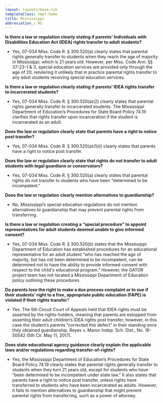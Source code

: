 ```yaml
---
layout: layouts/base.njk
templateClass: tmpl-home
title: Mississippi
abbreviation_: MS
---
```


**Is there a law or regulation clearly stating if parents’ Individuals with Disabilities Education Act (IDEA) rights transfer to adult students?**

- Yes, 07-034 Miss. Code R. § 300.520(a) clearly states that parental rights generally transfer to students when they reach the age of majority in Mississippi, which is 21 years old. However, per Miss. Code Ann. §§ 37-23-1 & 3, special education services are provided only through the age of 20, rendering it unlikely that in practice parental rights transfer to any adult students receiving special education services.

**Is there a law or regulation clearly stating if parents’ IDEA rights transfer to incarcerated students?**

- Yes, 07-034 Miss. Code R. § 300.520(a)(2) clearly states that parental rights generally transfer to incarcerated students. The Mississippi Department of Education’s Procedures for State Board Policy 74.19 clarifies that rights transfer upon incarceration if the student is incarcerated as an adult.

**Does the law or regulation clearly state that parents have a right to notice post transfer?**

- Yes, 07-034 Miss. Code R. § 300.520(a)(1)(i) clearly states that parents have a right to notice post transfer.

**Does the law or regulation clearly state that rights do not transfer to adult students with legal guardians or conservators?**

- Yes, 07-034 Miss. Code R. § 300.520(a) clearly states that parental rights do not transfer to students who have been “determined to be incompetent.”

**Does the law or regulation clearly mention alternatives to guardianship?**

- No, Mississippi’s special education regulations do not mention alternatives to guardianship that may prevent parental rights from transferring.

**Is there a law or regulation creating a “special procedure” to appoint representatives for adult students deemed unable to give informed consent?**

- Yes, 07-034 Miss. Code R. § 300.520(b) states that the Mississippi Department of Education has established procedures for an educational representative for an adult student “who has reached the age of majority, but has not been determined to be incompetent, can be determined not to have the ability to provide informed consent with respect to the child's educational program.” However, the GATOR project team has not located a Mississippi Department of Education policy outlining these procedures.

**Do parents lose the right to make a due process complaint or to sue if their students’ right to a free, appropriate public education (FAPE) is violated if their rights transfer**?

- Yes. The 5th Circuit Court of Appeals held that IDEA rights must be asserted by the rights-holders, meaning that parents are estopped from asserting their adult children’s IDEA rights post transfer; however, in this case the student’s parents “corrected this defect” in their standing once they obtained guardianship. Reyes v. Manor Indep. Sch. Dist., No. 16-50542 (5th Cir. May 11, 2017).

**Does state educational agency guidance clearly explain the applicable laws and/or regulations regarding transfer-of-rights?**

- Yes, the Mississippi Department of Education’s Procedures for State Board Policy 74.19 clearly states that parental rights generally transfer to students when they turn 21 years old, except for students who have “been determined to be incompetent under state law.” It also states that parents have a right to notice post transfer, unless rights have transferred to students who have been incarcerated as adults. However, it fails to mention alternatives to guardianship that might prevent parental rights from transferring, such as a power of attorney.
